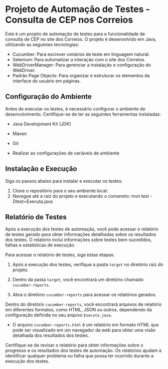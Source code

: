 # Projeto de Automação de Testes - Consulta de CEP nos Correios

Este é um projeto de automação de testes para a funcionalidade de consulta de CEP no site dos Correios. O projeto é desenvolvido em Java, utilizando as seguintes tecnologias:

- Cucumber: Para escrever cenários de teste em linguagem natural.
- Selenium: Para automatizar a interação com o site dos Correios.
- WebDriverManager: Para gerenciar a instalação e configuração do WebDriver.
- Padrão Page Objects: Para organizar e estruturar os elementos da interface do usuário em páginas.

## Configuração do Ambiente

Antes de executar os testes, é necessário configurar o ambiente de desenvolvimento. Certifique-se de ter as seguintes ferramentas instaladas:

- Java Development Kit (JDK)
- Maven
- Git

- Realizar as configurações de variáveis de ambiente 

## Instalação e Execução

Siga os passos abaixo para instalar e executar os testes:

1. Clone o repositório para o seu ambiente local:
2. Navegue até a raiz do projeto e executando o comaneto: mvn test -Dtest=Executa.java

## Relatório de Testes

Após a execução dos testes de automação, você pode acessar o relatório de testes gerado para obter informações detalhadas sobre os resultados dos testes. O relatório inclui informações sobre testes bem-sucedidos, falhas e estatísticas de execução.

Para acessar o relatório de testes, siga estas etapas:

1. Após a execução dos testes, verifique a pasta `target` no diretório raiz do projeto.

2. Dentro da pasta `target`, você encontrará um diretório chamado `cucumber-reports`.

3. Abra o diretório `cucumber-reports` para acessar os relatórios gerados.

Dentro do diretório `cucumber-reports`, você encontrará arquivos de relatório em diferentes formatos, como HTML, JSON ou outros, dependendo da configuração definida no seu arquivo `Executa.java`.

- O arquivo `cucumber-reports.html` é um relatório em formato HTML que pode ser visualizado em um navegador da web para obter uma visão detalhada dos resultados dos testes.

Certifique-se de revisar o relatório para obter informações sobre o progresso e os resultados dos testes de automação. Os relatórios ajudam a identificar qualquer problema ou falha que possa ter ocorrido durante a execução dos testes.


